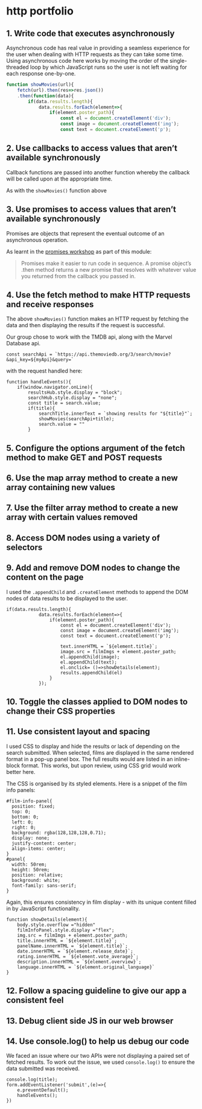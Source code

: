 # http portfolio

## 1. Write code that executes asynchronously

Asynchronous code has real value in providing a seamless experience for the user when dealing with HTTP requests as they can take some time. Using asynchronous code here works by moving the order of the single-threaded loop by which JavaScript runs so the user is not left waiting for each response one-by-one.  

```js
function showMovies(url){
    fetch(url).then(res=>res.json())
    .then(function(data){
        if(data.results.length){
            data.results.forEach(element=>{
                if(element.poster_path){
                    const el = document.createElement('div');
                    const image = document.createElement('img');
                    const text = document.createElement('p');
```

## 2. Use callbacks to access values that aren’t available synchronously

Callback functions are passed into another function whereby the callback will be called upon at the appropriate time. 

As with the `showMovies()` function above

## 3. Use promises to access values that aren’t available synchronously

Promises are objects that represent the eventual outcome of an asynchronous operation.

As learnt in the [promises workshop](https://learn.foundersandcoders.com/workshops/promise-practice/) as part of this module:
> Promises make it easier to run code in sequence. A promise object’s .then method returns a new promise that resolves with whatever value you returned from the callback you passed in.



## 4. Use the fetch method to make HTTP requests and receive responses

The above `showMovies()` function makes an HTTP request by fetching the data and then displaying the results if the request is successful. 

Our group chose to work with the TMDB api, along with the Marvel Database api. 

```javascript!
const searchApi = `https://api.themoviedb.org/3/search/movie?&api_key=${myApi}&query=`

```

with the request handled here:

```javascript!
function handleEvents(){
    if(window.navigator.onLine){
        resultsHub.style.display = "block";
        searchHub.style.display = "none";
        const title = search.value;
        if(title){
            searchTitle.innerText = `showing results for "${title}"`;
            showMovies(searchApi+title);
            search.value = ""
        }
```


## 5. Configure the options argument of the fetch method to make GET and POST requests

## 6. Use the map array method to create a new array containing new values

## 7. Use the filter array method to create a new array with certain values removed

## 8. Access DOM nodes using a variety of selectors

## 9. Add and remove DOM nodes to change the content on the page

I used the `.appendChild` and `.createElement` methods to append the DOM nodes of data results to be displayed to the user. 

```javascript!
if(data.results.length){
            data.results.forEach(element=>{
                if(element.poster_path){
                    const el = document.createElement('div');
                    const image = document.createElement('img');
                    const text = document.createElement('p');

                    text.innerHTML = `${element.title}`;
                    image.src = filmImgs + element.poster_path;
                    el.appendChild(image);
                    el.appendChild(text);
                    el.onclick= ()=>showDetails(element);
                    results.appendChild(el)
                }
            });
```

## 10. Toggle the classes applied to DOM nodes to change their CSS properties

## 11. Use consistent layout and spacing

I used CSS to display and hide the results or lack of depending on the search submitted. When selected, films are displayed in the same rendered format in a pop-up panel box. The full results would are listed in an inline-block format. This works, but upon review, using CSS grid would work better here. 

The CSS is organised by its styled elements. Here is a snippet of the film info panels:

```css!
#film-info-panel{
  position: fixed;
  top: 0;
  bottom: 0;
  left: 0;
  right: 0;
  background: rgba(128,128,128,0.71);
  display: none;
  justify-content: center;
  align-items: center;
}
#panel{
  width: 50rem;
  height: 50rem;
  position: relative;
  background: white;
  font-family: sans-serif;
}
```

Again, this ensures consistency in film display - with its unique content filled in by JavaScript functionality. 

```javascript!
function showDetails(element){
    body.style.overflow ="hidden"
    filmInfoPanel.style.display ="flex";
    img.src = filmImgs + element.poster_path;
    title.innerHTML = `${element.title}`;
    panelName.innerHTML = `${element.title}`;
    date.innerHTML = `${element.release_date}`;
    rating.innerHTML = `${element.vote_average}`;
    description.innerHTML = `${element.overview}`;
    language.innerHTML = `${element.original_language}`
}

```

## 12. Follow a spacing guideline to give our app a consistent feel

## 13. Debug client side JS in our web browser

## 14. Use console.log() to help us debug our code

We faced an issue where our two APIs were not displaying a paired set of fetched results. To work out the issue, we used `console.log()` to ensure the data submitted was received. 

```javascript!
console.log(title);
form.addEventListener('submit',(e)=>{
    e.preventDefault();
    handleEvents();
})
```

